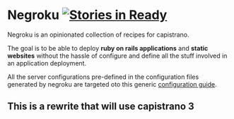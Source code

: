 Negroku [![Stories in Ready](https://badge.waffle.io/platanus/negroku.svg)](http://waffle.io/platanus/negroku)
=======

Negroku is an opinionated collection of recipes for capistrano.

The goal is to be able to deploy **ruby on rails applications** and **static websites** without the hassle of configure and define all the stuff involved in an application deployment.

All the server configurations pre-defined in the configuration files generated by negroku are targeted oto this generic [configuration guide](https://github.com/platanus/guides/tree/master/deployment).

## This is a rewrite that will use capistrano 3





